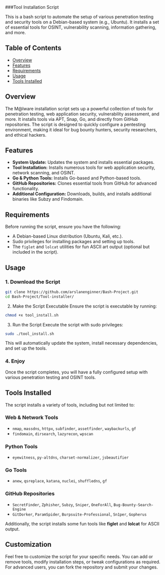 
###Tool Installation Script

This is a bash script to automate the setup of various penetration testing and security tools on a Debian-based system (e.g., Ubuntu). It installs a set of essential tools for OSINT, vulnerability scanning, information gathering, and more.


## Table of Contents

- [Overview](#overview)
- [Features](#features)
- [Requirements](#requirements)
- [Usage](#usage)
- [Tools Installed](#tools-installed)

## Overview

The M@lware installation script sets up a powerful collection of tools for penetration testing, web application security, vulnerability assessment, and more. It installs tools via APT, Snap, Go, and directly from GitHub repositories. The script is designed to quickly configure a pentesting environment, making it ideal for bug bounty hunters, security researchers, and ethical hackers.

## Features

- **System Update:** Updates the system and installs essential packages.
- **Tool Installation:** Installs numerous tools for web application security, network scanning, and OSINT.
- **Go & Python Tools:** Installs Go-based and Python-based tools.
- **GitHub Repositories:** Clones essential tools from GitHub for advanced functionality.
- **Additional Configuration:** Downloads, builds, and installs additional binaries like Subzy and Findomain.

## Requirements

Before running the script, ensure you have the following:

- A Debian-based Linux distribution (Ubuntu, Kali, etc.).
- Sudo privileges for installing packages and setting up tools.
- The `figlet` and `lolcat` utilities for fun ASCII art output (optional but included in the script).

## Usage

### 1. Download the Script

```bash
git clone https://github.com/arslanenginner/Bash-Project.git
cd Bash-Project/Tool-installer/

```
2. Make the Script Executable
Ensure the script is executable by running:
```bash
chmod +x tool_install.sh
```
3. Run the Script
Execute the script with sudo privileges:
```bash
sudo ./tool_install.sh
```
This will automatically update the system, install necessary dependencies, and set up the tools.

### 4. Enjoy

Once the script completes, you will have a fully configured setup with various penetration testing and OSINT tools.

## Tools Installed

The script installs a variety of tools, including but not limited to:

### Web & Network Tools

- `nmap`, `massdns`, `httpx`, `subfinder`, `assetfinder`, `waybackurls`, `gf`
- `findomain`, `dirsearch`, `lazyrecon`, `wpscan`

### Python Tools

- `eyewitness`, `py-altdns`, `charset-normalizer`, `jsbeautifier`

### Go Tools

- `anew`, `qsreplace`, `katana`, `nuclei`, `shuffledns`, `gf`

### GitHub Repositories

- `SecretFinder`, `Zphisher`, `Subzy`, `Sniper`, `OneForAll`, `Bug-Bounty-Search-Engine`
- `GitDorker`, `ParamSpider`, `Burpsuite-Professional`, `Sn1per`, `Gopherus`

Additionally, the script installs some fun tools like **figlet** and **lolcat** for ASCII output.

## Customization

Feel free to customize the script for your specific needs. You can add or remove tools, modify installation steps, or tweak configurations as required. For advanced users, you can fork the repository and submit your changes.
